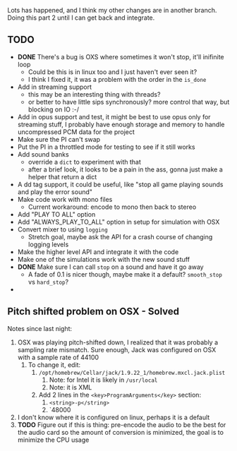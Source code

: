 Lots has happened, and I think my other changes are in another branch. Doing this part 2 until I can get back and integrate.

## TODO
- **DONE** There's a bug is OXS where sometimes it won't stop, it'll inifinite loop 
	- Could be this is in linux too and I just haven't ever seen it?
	- I think I fixed it, it was a problem with the order in the `is_done`
- Add in streaming support
	- this may be an interesting thing with threads?
	- or better to have little sips synchronously? more control that way, but blocking on IO :-/
- Add in opus support and test, it might be best to use opus only for streaming stuff, I probably have enough storage and memory to handle uncompressed PCM data for the project
- Make sure the PI can't swap
- Put the PI in a throttled mode for testing to see if it still works
- Add sound banks
	- override a `dict` to experiment with that
	- after a brief look, it looks to be a pain in the ass, gonna just make a helper that return a dict
- A dd tag support, it could be useful, like "stop all game playing sounds and play the error sound"
- Make code work with mono files
	- Current workaround: encode to mono then back to stereo
- Add "PLAY TO ALL" option
- Add "ALWAYS_PLAY_TO_ALL" option in setup for simulation with OSX
- Convert mixer to using `logging` 
	- Stretch goal, maybe ask the API for a crash course of changing logging levels
- Make the higher level API and integrate it with the code
- Make one of the simulations work with the new sound stuff
- **DONE** Make sure I can call `stop` on a sound and have it go away
	- A fade of 0.1 is nicer though, maybe make it a default? `smooth_stop` vs `hard_stop`?
- 
## Pitch shifted problem on OSX - Solved
Notes since last night:
1. OSX was playing pitch-shifted down, I realized that it was probably a sampling rate mismatch. Sure enough, Jack was configured on OSX with a sample rate of 44100
	1. To change it, edit:
		1. `/opt/homebrew/Cellar/jack/1.9.22_1/homebrew.mxcl.jack.plist`
			1. Note: for Intel it is likely in `/usr/local`
			2. Note: it is XML
		2. Add 2 lines in the `<key>ProgramArguments</key>` section:
			1. `<string>-p</string>`
			2. `<string>48000</string>
2. I don't know where it is configured on linux, perhaps it is a default
3. **TODO** Figure out if this is thing: pre-encode the audio to be the best for the audio card so the amount of conversion is minimized, the goal is to minimize the CPU usage
